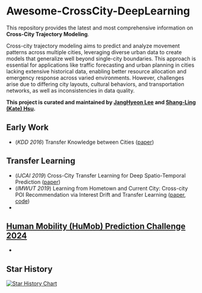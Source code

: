 # Awesome-CrossCity-DeepLearning

This repository provides the latest and most comprehensive information on **Cross-City Trajectory Modeling**.

Cross-city trajectory modeling aims to predict and analyze movement patterns across multiple cities, leveraging diverse urban data to create models that generalize well beyond single-city boundaries. This approach is essential for applications like traffic forecasting and urban planning in cities lacking extensive historical data, enabling better resource allocation and emergency response across varied environments. However, challenges arise due to differing city layouts, cultural behaviors, and transportation networks, as well as inconsistencies in data quality.

**This project is curated and maintained by [JangHyeon Lee](https://janghyeon-lee.github.io/) and [Shang-Ling (Kate) Hsu](https://ktxlh.github.io/).**

## Early Work
+ (*KDD 2016*) Transfer Knowledge between Cities ([paper](http://urban-computing.com/pdf/Transfer_Knowledge_between_cities_Zheng.pdf))

## Transfer Learning
+ (*IJCAI 2019*) Cross-City Transfer Learning for Deep Spatio-Temporal Prediction ([paper](https://arxiv.org/abs/1802.00386))
+ (*IMWUT 2019*) Learning from Hometown and Current City: Cross-city POI Recommendation via Interest Drift and Transfer Learning ([paper](https://fi.ee.tsinghua.edu.cn/public/publications/1ebc2722-92c0-11eb-96bc-0242ac120003.pdf), [code](https://github.com/AugustusYu/Cross-city-MF))
+ 

## [Human Mobility (HuMob) Prediction Challenge 2024](https://wp.nyu.edu/humobchallenge2024/)
+ 

## Star History
[![Star History Chart](https://api.star-history.com/svg?repos=janghyeon-lee/Awesome-CrossCity-Trajectory-Modeling&type=Date)](https://star-history.com/#janghyeon-lee/Awesome-CrossCity-Trajectory-Modeling&Date)
